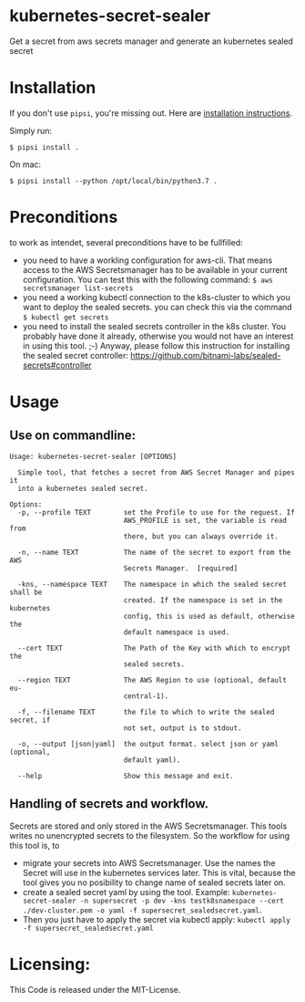 # kubernetes-secret-sealer

Get a secret from aws secrets manager and generate an kubernetes sealed secret


# Installation

If you don't use `pipsi`, you're missing out.
Here are [installation instructions](https://github.com/mitsuhiko/pipsi#readme).

Simply run:

    $ pipsi install .

On mac:

    $ pipsi install --python /opt/local/bin/python3.7 .


# Preconditions

to work as intendet, several preconditions have to be fullfilled:
* you need to have a workling configuration for aws-cli. That means access to the AWS Secretsmanager has to be available in your current configuration. You can test this with the following command: ```$ aws secretsmanager list-secrets```
* you need a working kubectl connection to the k8s-cluster to which you want to deploy the sealed secrets. you can check this via the command ```$ kubectl get secrets```
* you need to install the sealed secrets controller in the k8s cluster. You probably have done it already, otherwise you would not have an interest in using this tool. ;-) Anyway, please follow this instruction for installing the sealed secret controller: https://github.com/bitnami-labs/sealed-secrets#controller

# Usage

## Use on commandline:

```
Usage: kubernetes-secret-sealer [OPTIONS]

  Simple tool, that fetches a secret from AWS Secret Manager and pipes it
  into a kubernetes sealed secret.

Options:
  -p, --profile TEXT        set the Profile to use for the request. If
                            AWS_PROFILE is set, the variable is read from
                            there, but you can always override it.

  -n, --name TEXT           The name of the secret to export from the AWS
                            Secrets Manager.  [required]

  -kns, --namespace TEXT    The namespace in which the sealed secret shall be
                            created. If the namespace is set in the kubernetes
                            config, this is used as default, otherwise the
                            default namespace is used.

  --cert TEXT               The Path of the Key with which to encrypt the
                            sealed secrets.

  --region TEXT             The AWS Region to use (optional, default eu-
                            central-1).

  -f, --filename TEXT       the file to which to write the sealed secret, if
                            not set, output is to stdout.

  -o, --output [json|yaml]  the output format. select json or yaml (optional,
                            default yaml).

  --help                    Show this message and exit.
```


## Handling of secrets and workflow.

Secrets are stored and only stored in the AWS Secretsmanager. This tools writes no unencrypted secrets to the filesystem. So the workflow for using this tool is, to 
- migrate your secrets into AWS Secretsmanager. Use the names the Secret will use in the kubernetes services later. This is vital, because the tool gives you no posibility to change name of sealed secrets later on.
- create a sealed secret yaml by using the tool. Example:
```kubernetes-secret-sealer -n supersecret -p dev -kns testk8snamespace --cert ./dev-cluster.pem -o yaml -f supersecret_sealedsecret.yaml```. 
- Then you just have to apply the secret via kubectl apply: ```kubectl apply -f supersecret_sealedsecret.yaml```

# Licensing:

This Code is released under the MIT-License.
